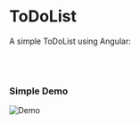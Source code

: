 # ToDoList 

A simple ToDoList using Angular:

<br>
<br>

### Simple Demo
![Demo](https://user-images.githubusercontent.com/79745053/175842184-e62cc2b4-5ec1-4e53-aa8a-001ccc7c402b.gif)
